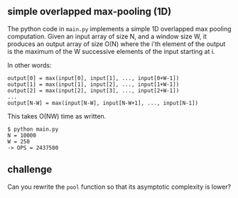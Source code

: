 ## simple overlapped max-pooling (1D)

The python code in `main.py` implements a simple 1D overlapped max pooling computation.
Given an input array of size N, and a window size W, it produces an output array of size O(N) where the i'th element of the output is the maximum of the W successive elements of the input starting at i.

In other words:
```
output[0] = max(input[0], input[1], ..., input[0+W-1])
output[1] = max(input[1], input[2], ..., input[1+W-1])
output[2] = max(input[2], input[3], ..., input[2+W-1])
...
output[N-W] = max(input[N-W], input[N-W+1], ..., input[N-1])
```

This takes O(NW) time as written. 
```
$ python main.py 
N = 10000
W = 250
-> OPS = 2437500
```

## challenge

Can you rewrite the `pool` function so that its asymptotic complexity is lower?
